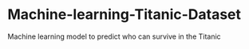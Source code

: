 # Machine-learning-Titanic-Dataset
Machine learning model to predict who can survive in the Titanic
